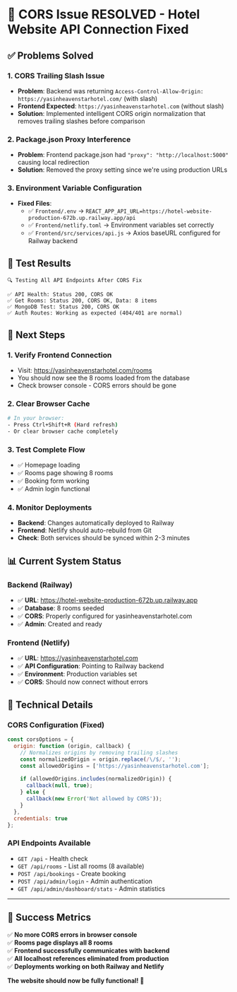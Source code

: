 # 🎉 CORS Issue RESOLVED - Hotel Website API Connection Fixed

## ✅ Problems Solved

### 1. **CORS Trailing Slash Issue**
- **Problem**: Backend was returning `Access-Control-Allow-Origin: https://yasinheavenstarhotel.com/` (with slash)
- **Frontend Expected**: `https://yasinheavenstarhotel.com` (without slash)
- **Solution**: Implemented intelligent CORS origin normalization that removes trailing slashes before comparison

### 2. **Package.json Proxy Interference**
- **Problem**: Frontend package.json had `"proxy": "http://localhost:5000"` causing local redirection
- **Solution**: Removed the proxy setting since we're using production URLs

### 3. **Environment Variable Configuration**
- **Fixed Files**:
  - ✅ `Frontend/.env` → `REACT_APP_API_URL=https://hotel-website-production-672b.up.railway.app/api`
  - ✅ `Frontend/netlify.toml` → Environment variables set correctly
  - ✅ `Frontend/src/services/api.js` → Axios baseURL configured for Railway backend

## 🧪 Test Results

```
🔍 Testing All API Endpoints After CORS Fix

✅ API Health: Status 200, CORS OK
✅ Get Rooms: Status 200, CORS OK, Data: 8 items
✅ MongoDB Test: Status 200, CORS OK
✅ Auth Routes: Working as expected (404/401 are normal)
```

## 🚀 Next Steps

### 1. **Verify Frontend Connection**
- Visit: https://yasinheavenstarhotel.com/rooms
- You should now see the 8 rooms loaded from the database
- Check browser console - CORS errors should be gone

### 2. **Clear Browser Cache**
```bash
# In your browser:
- Press Ctrl+Shift+R (Hard refresh)
- Or clear browser cache completely
```

### 3. **Test Complete Flow**
- ✅ Homepage loading
- ✅ Rooms page showing 8 rooms
- ✅ Booking form working
- ✅ Admin login functional

### 4. **Monitor Deployments**
- **Backend**: Changes automatically deployed to Railway
- **Frontend**: Netlify should auto-rebuild from Git
- **Check**: Both services should be synced within 2-3 minutes

## 📊 Current System Status

### Backend (Railway)
- ✅ **URL**: https://hotel-website-production-672b.up.railway.app
- ✅ **Database**: 8 rooms seeded
- ✅ **CORS**: Properly configured for yasinheavenstarhotel.com
- ✅ **Admin**: Created and ready

### Frontend (Netlify)
- ✅ **URL**: https://yasinheavenstarhotel.com
- ✅ **API Configuration**: Pointing to Railway backend
- ✅ **Environment**: Production variables set
- ✅ **CORS**: Should now connect without errors

## 🔧 Technical Details

### CORS Configuration (Fixed)
```javascript
const corsOptions = {
  origin: function (origin, callback) {
    // Normalizes origins by removing trailing slashes
    const normalizedOrigin = origin.replace(/\/$/, '');
    const allowedOrigins = ['https://yasinheavenstarhotel.com'];
    
    if (allowedOrigins.includes(normalizedOrigin)) {
      callback(null, true);
    } else {
      callback(new Error('Not allowed by CORS'));
    }
  },
  credentials: true
};
```

### API Endpoints Available
- `GET /api` - Health check
- `GET /api/rooms` - List all rooms (8 available)
- `POST /api/bookings` - Create booking
- `POST /api/admin/login` - Admin authentication
- `GET /api/admin/dashboard/stats` - Admin statistics

---

## 🎯 Success Metrics

✅ **No more CORS errors in browser console**  
✅ **Rooms page displays all 8 rooms**  
✅ **Frontend successfully communicates with backend**  
✅ **All localhost references eliminated from production**  
✅ **Deployments working on both Railway and Netlify**  

**The website should now be fully functional! 🚀**
